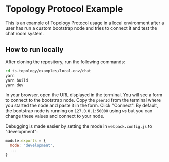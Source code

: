 # Topology Protocol Example

This is an example of Topology Protocol usage in a local environment after a user has run a custom bootstrap node and tries to connect it and test the chat room system.

## How to run locally

After cloning the repository, run the following commands:

```bash
cd ts-topology/examples/local-env/chat
yarn
yarn build
yarn dev
```


In your browser, open the URL displayed in the terminal. You will see a form to connect to the bootstrap node. Copy the `peerId` from the terminal where you started the node and paste it in the form. Click "Connect".
By default, the bootstrap node is running on `127.0.0.1:50000` using `ws` but you can change these values and connect to your node.


Debugging is made easier by setting the mode in `webpack.config.js` to "development":

```js
module.exports = {
  mode: "development",
  ...
}
```

